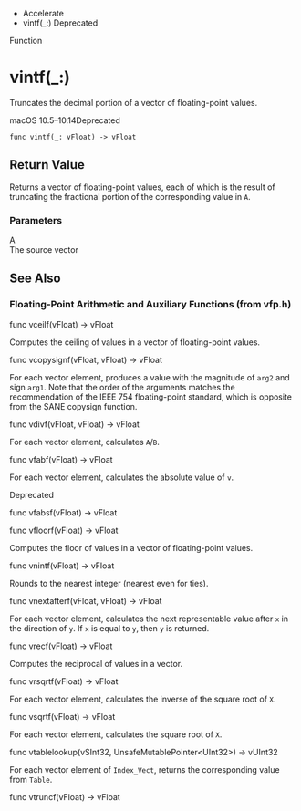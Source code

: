

- Accelerate
-  vintf(\_:) Deprecated

Function

# vintf(\_:)

Truncates the decimal portion of a vector of floating-point values.

macOS 10.5–10.14Deprecated

``` source
func vintf(_: vFloat) -> vFloat
```

## Return Value

Returns a vector of floating-point values, each of which is the result of truncating the fractional portion of the corresponding value in `A`.

### Parameters

A  
The source vector

## See Also

### Floating-Point Arithmetic and Auxiliary Functions (from vfp.h)

func vceilf(vFloat) -> vFloat

Computes the ceiling of values in a vector of floating-point values.

func vcopysignf(vFloat, vFloat) -> vFloat

For each vector element, produces a value with the magnitude of `arg2` and sign `arg1`. Note that the order of the arguments matches the recommendation of the IEEE 754 floating-point standard, which is opposite from the SANE copysign function.

func vdivf(vFloat, vFloat) -> vFloat

For each vector element, calculates `A`/`B`.

func vfabf(vFloat) -> vFloat

For each vector element, calculates the absolute value of `v`.

Deprecated

func vfabsf(vFloat) -> vFloat

func vfloorf(vFloat) -> vFloat

Computes the floor of values in a vector of floating-point values.

func vnintf(vFloat) -> vFloat

Rounds to the nearest integer (nearest even for ties).

func vnextafterf(vFloat, vFloat) -> vFloat

For each vector element, calculates the next representable value after `x` in the direction of `y`. If `x` is equal to `y`, then `y` is returned.

func vrecf(vFloat) -> vFloat

Computes the reciprocal of values in a vector.

func vrsqrtf(vFloat) -> vFloat

For each vector element, calculates the inverse of the square root of `X`.

func vsqrtf(vFloat) -> vFloat

For each vector element, calculates the square root of `X`.

func vtablelookup(vSInt32, UnsafeMutablePointer&lt;UInt32>) -> vUInt32

For each vector element of `Index_Vect`, returns the corresponding value from `Table`.

func vtruncf(vFloat) -> vFloat

